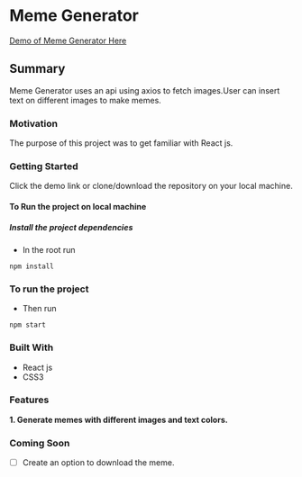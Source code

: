 # Meme Generator
[Demo of Meme Generator Here](https://yog9.github.io/meme-generator/)

## Summary

Meme Generator uses an api using axios to fetch images.User can insert text on different images to make memes.

### Motivation
The purpose of this project was to get familiar with React js.

### Getting Started
 Click the demo link or clone/download the repository on your local machine.

#### To Run the project on local machine

##### Install the project dependencies
* In the root run 

`npm install`

### To run the project

* Then run
 
 `npm start`
 
 
### Built With
* React js
* CSS3

### Features
**1. Generate memes with different images and text colors.**


### Coming Soon 
- [ ] Create an option to download the meme.
